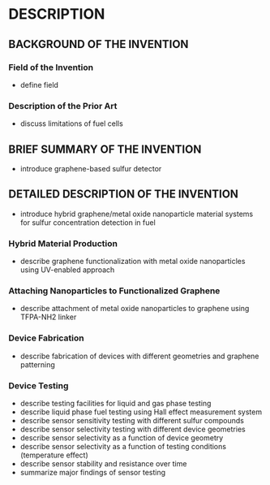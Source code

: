 # DESCRIPTION

## BACKGROUND OF THE INVENTION

### Field of the Invention

- define field

### Description of the Prior Art

- discuss limitations of fuel cells

## BRIEF SUMMARY OF THE INVENTION

- introduce graphene-based sulfur detector

## DETAILED DESCRIPTION OF THE INVENTION

- introduce hybrid graphene/metal oxide nanoparticle material systems for sulfur concentration detection in fuel

### Hybrid Material Production

- describe graphene functionalization with metal oxide nanoparticles using UV-enabled approach

### Attaching Nanoparticles to Functionalized Graphene

- describe attachment of metal oxide nanoparticles to graphene using TFPA-NH2 linker

### Device Fabrication

- describe fabrication of devices with different geometries and graphene patterning

### Device Testing

- describe testing facilities for liquid and gas phase testing
- describe liquid phase fuel testing using Hall effect measurement system
- describe sensor sensitivity testing with different sulfur compounds
- describe sensor selectivity testing with different device geometries
- describe sensor selectivity as a function of device geometry
- describe sensor selectivity as a function of testing conditions (temperature effect)
- describe sensor stability and resistance over time
- summarize major findings of sensor testing

